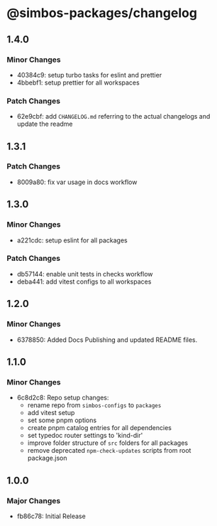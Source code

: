 # @simbos-packages/changelog

## 1.4.0

### Minor Changes

- 40384c9: setup turbo tasks for eslint and prettier
- 4bbebf1: setup prettier for all workspaces

### Patch Changes

- 62e9cbf: add `CHANGELOG.md` referring to the actual changelogs and update the
  readme

## 1.3.1

### Patch Changes

- 8009a80: fix var usage in docs workflow

## 1.3.0

### Minor Changes

- a221cdc: setup eslint for all packages

### Patch Changes

- db57144: enable unit tests in checks workflow
- deba441: add vitest configs to all workspaces

## 1.2.0

### Minor Changes

- 6378850: Added Docs Publishing and updated README files.

## 1.1.0

### Minor Changes

- 6c8d2c8: Repo setup changes:
  - rename repo from `simbos-configs` to `packages`
  - add vitest setup
  - set some pnpm options
  - create pnpm catalog entries for all dependencies
  - set typedoc router settings to 'kind-dir'
  - improve folder structure of `src` folders for all packages
  - remove deprecated `npm-check-updates` scripts from root package.json

## 1.0.0

### Major Changes

- fb86c78: Initial Release

